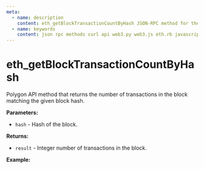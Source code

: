 ```yaml
---
meta:
  - name: description
    content: eth_getBlockTransactionCountByHash JSON-RPC method for the Polygon API available with examples in web3.js, web3.py, eth.rb, and cURL.
  - name: keywords
    content: json rpc methods curl api web3.py web3.js eth.rb javascript python ruby polygon 
---
```


# eth_getBlockTransactionCountByHash

Polygon API method that returns the number of transactions in the block matching the given block hash.  

**Parameters:**  

* `hash` - Hash of the block.

**Returns:** 

* `result` - Integer number of transactions in the block.

**Example:**

<CodeSwitcher :languages="{js:'web3.js', py:'web3.py', rb:'eth.rb', cr:'cURL'}">
<template v-slot:js>

``` js
const Web3 = require("web3");
const node_url = "CHAINSTACK_NODE_URL";
const web3 = new Web3(node_url);
web3.eth.getBlockTransactionCount("0x7709b7cacb9a3d647afe557d51891c00ad0c00e01d5bffdbcfe6c1730d36290c", (err, block) => {
    console.log(block)
})
```

</template>
<template v-slot:py>

``` py
from web3 import Web3  
node_url = "CHAINSTACK_NODE_URL" 
web3 = Web3(Web3.HTTPProvider(node_url)) 
print(web3.eth.get_block_transaction_count("0x7709b7cacb9a3d647afe557d51891c00ad0c00e01d5bffdbcfe6c1730d36290c"))
```

</template>
<template v-slot:rb>

``` rb
require "eth"
client = Eth::Client.create "CHAINSTACK_NODE_URL"
response = client.eth_get_block_transaction_count_by_hash("0x7709b7cacb9a3d647afe557d51891c00ad0c00e01d5bffdbcfe6c1730d36290c")
puts response["result"].to_i(16)
```

</template>
<template v-slot:cr>

``` sh
curl -X POST "CHAINSTACK_NODE_URL" \
  -H "Content-Type: application/json" \
  --data '{"method":"eth_getBlockTransactionCountByHash","params":["0x7709b7cacb9a3d647afe557d51891c00ad0c00e01d5bffdbcfe6c1730d36290c"],"id":1,"jsonrpc":"2.0"}'
```

</template>
</CodeSwitcher>